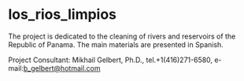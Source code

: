 # los_rios_limpios
The project is dedicated to the cleaning of rivers and reservoirs of the Republic of Panama. The main materials are presented in Spanish.

Project Consultant: Mikhail Gelbert, Ph.D., tel.+1(416)271-6580, e-mail:b_gelbert@hotmail.com
